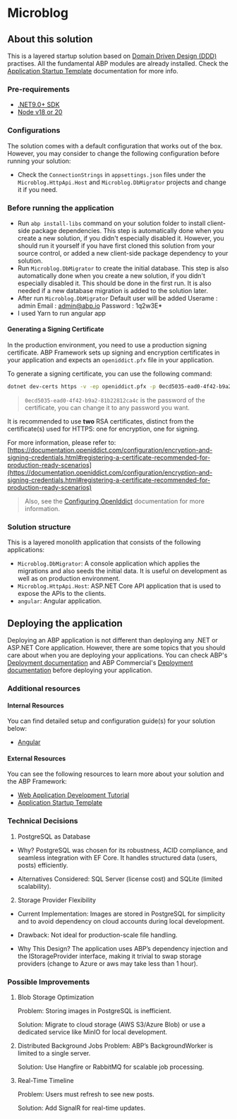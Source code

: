 ﻿# Microblog

## About this solution

This is a layered startup solution based on [Domain Driven Design (DDD)](https://docs.abp.io/en/abp/latest/Domain-Driven-Design) practises. All the fundamental ABP modules are already installed. Check the [Application Startup Template](https://abp.io/docs/latest/startup-templates/application/index) documentation for more info.

### Pre-requirements

* [.NET9.0+ SDK](https://dotnet.microsoft.com/download/dotnet)
* [Node v18 or 20](https://nodejs.org/en)

### Configurations

The solution comes with a default configuration that works out of the box. However, you may consider to change the following configuration before running your solution:

* Check the `ConnectionStrings` in `appsettings.json` files under the `Microblog.HttpApi.Host` and `Microblog.DbMigrator` projects and change it if you need.

### Before running the application

* Run `abp install-libs` command on your solution folder to install client-side package dependencies. This step is automatically done when you create a new solution, if you didn't especially disabled it. However, you should run it yourself if you have first cloned this solution from your source control, or added a new client-side package dependency to your solution.
* Run `Microblog.DbMigrator` to create the initial database. This step is also automatically done when you create a new solution, if you didn't especially disabled it. This should be done in the first run. It is also needed if a new database migration is added to the solution later.
* After run `Microblog.DbMigrator` Default user will be added 
Userame : admin
Email : admin@abp.io
Password : 1q2w3E*
* I used Yarn to run angular app

#### Generating a Signing Certificate

In the production environment, you need to use a production signing certificate. ABP Framework sets up signing and encryption certificates in your application and expects an `openiddict.pfx` file in your application.

To generate a signing certificate, you can use the following command:

```bash
dotnet dev-certs https -v -ep openiddict.pfx -p 0ecd5035-ead0-4f42-b9a2-81b22812ca4c
```

> `0ecd5035-ead0-4f42-b9a2-81b22812ca4c` is the password of the certificate, you can change it to any password you want.

It is recommended to use **two** RSA certificates, distinct from the certificate(s) used for HTTPS: one for encryption, one for signing.

For more information, please refer to: [https://documentation.openiddict.com/configuration/encryption-and-signing-credentials.html#registering-a-certificate-recommended-for-production-ready-scenarios](https://documentation.openiddict.com/configuration/encryption-and-signing-credentials.html#registering-a-certificate-recommended-for-production-ready-scenarios)

> Also, see the [Configuring OpenIddict](https://docs.abp.io/en/abp/latest/Deployment/Configuring-OpenIddict#production-environment) documentation for more information.

### Solution structure

This is a layered monolith application that consists of the following applications:

* `Microblog.DbMigrator`: A console application which applies the migrations and also seeds the initial data. It is useful on development as well as on production environment.
* `Microblog.HttpApi.Host`: ASP.NET Core API application that is used to expose the APIs to the clients.
* `angular`: Angular application.


## Deploying the application

Deploying an ABP application is not different than deploying any .NET or ASP.NET Core application. However, there are some topics that you should care about when you are deploying your applications. You can check ABP's [Deployment documentation](https://docs.abp.io/en/abp/latest/Deployment/Index) and ABP Commercial's [Deployment documentation](https://abp.io/docs/latest/startup-templates/application/deployment?UI=MVC&DB=EF&Tiered=No) before deploying your application.

### Additional resources

#### Internal Resources

You can find detailed setup and configuration guide(s) for your solution below:

* [Angular](./angular/README.md)

#### External Resources
You can see the following resources to learn more about your solution and the ABP Framework:

* [Web Application Development Tutorial](https://abp.io/docs/latest/tutorials/book-store/part-1)
* [Application Startup Template](https://abp.io/docs/latest/startup-templates/application/index)

### Technical Decisions
1. PostgreSQL as Database
*  Why?
   PostgreSQL was chosen for its robustness, ACID compliance, and seamless integration with EF Core. It handles structured data (users, posts) efficiently.

*  Alternatives Considered:
   SQL Server (license cost) and SQLite (limited scalability).

2. Storage Provider Flexibility
*  Current Implementation:
      Images are stored in PostgreSQL for simplicity and to avoid dependency on cloud accounts during local development.

*  Drawback: Not ideal for production-scale file handling.

*  Why This Design?
    The application uses ABP’s dependency injection and the IStorageProvider interface, making it trivial to swap storage providers (change to Azure or aws may take less than 1 hour).

### Possible Improvements
1. Blob Storage Optimization

   Problem: Storing images in PostgreSQL is inefficient.

   Solution: Migrate to cloud storage (AWS S3/Azure Blob) or use a dedicated service like MinIO for local development.

2. Distributed Background Jobs
   Problem: ABP’s BackgroundWorker is limited to a single server.

   Solution: Use Hangfire or RabbitMQ for scalable job processing.

3. Real-Time Timeline

   Problem: Users must refresh to see new posts.

   Solution: Add SignalR for real-time updates.